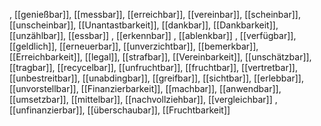 , [[genießbar]], [[messbar]], [[erreichbar]], [[vereinbar]], [[scheinbar]], [[unscheinbar]], [[Unantastbarkeit]], [[dankbar]], [[Dankbarkeit]], [[unzählbar]], [[essbar]]
, [[erkennbar]]
, [[ablenkbar]]
, [[verfügbar]], [[geldlich]], [[erneuerbar]], [[unverzichtbar]], [[bemerkbar]], [[Erreichbarkeit]], [[legal]], [[strafbar]], [[Vereinbarkeit]], [[unschätzbar]], [[tragbar]], [[recycelbar]], [[unfruchtbar]], [[fruchtbar]], [[vertretbar]], [[unbestreitbar]], [[unabdingbar]], [[greifbar]], [[sichtbar]], [[erlebbar]], [[unvorstellbar]], [[Finanzierbarkeit]], [[machbar]], [[anwendbar]], [[umsetzbar]], [[mittelbar]], [[nachvollziehbar]], [[vergleichbar]]
, [[unfinanzierbar]], [[überschaubar]], [[Fruchtbarkeit]]